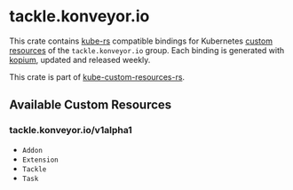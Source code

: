 <!--
SPDX-FileCopyrightText: The kube-custom-resources-rs Authors
SPDX-License-Identifier: 0BSD
 -->

# tackle.konveyor.io

This crate contains [kube-rs](https://kube.rs/) compatible bindings for Kubernetes [custom resources](https://kubernetes.io/docs/tasks/extend-kubernetes/custom-resources/custom-resource-definitions/) of the `tackle.konveyor.io` group. Each binding is generated with [kopium](https://github.com/kube-rs/kopium), updated and released weekly.

This crate is part of [kube-custom-resources-rs](https://github.com/metio/kube-custom-resources-rs).

## Available Custom Resources

### tackle.konveyor.io/v1alpha1
- `Addon`
- `Extension`
- `Tackle`
- `Task`
